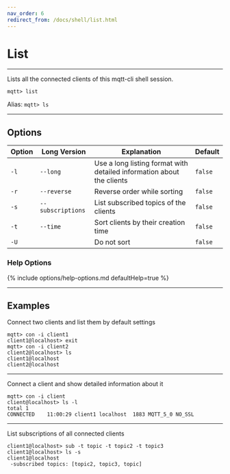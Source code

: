 ```yaml
---
nav_order: 6
redirect_from: /docs/shell/list.html
---
```


# List

***

Lists all the connected clients of this mqtt-cli shell session.

```
mqtt> list
```

Alias: `mqtt> ls`

***

## Options

| Option | Long Version      | Explanation                                                           | Default |
|--------|-------------------|-----------------------------------------------------------------------|---------|
| `-l`   | `--long`          | Use a long listing format with detailed information about the clients | `false` |
| `-r`   | `--reverse`       | Reverse order while sorting                                           | `false` |
| `-s`   | `--subscriptions` | List subscribed topics of the clients                                 | `false` |
| `-t`   | `--time`          | Sort clients by their creation time                                   | `false` |
| `-U`   |                   | Do not sort                                                           | `false` |

### Help Options

{% include options/help-options.md defaultHelp=true %}

***

## Examples

Connect two clients and list them by default settings

```
mqtt> con -i client1
client1@localhost> exit
mqtt> con -i client2
client2@localhost> ls
client1@localhost
client2@localhost
```

***

Connect a client and show detailed information about it

```
mqtt> con -i client
client@localhost> ls -l
total 1
CONNECTED    11:00:29 client1 localhost  1883 MQTT_5_0 NO_SSL
```

***

List subscriptions of all connected clients

``` 
client1@localhost> sub -t topic -t topic2 -t topic3
client1@localhost> ls -s
client1@localhost
 -subscribed topics: [topic2, topic3, topic]
```
